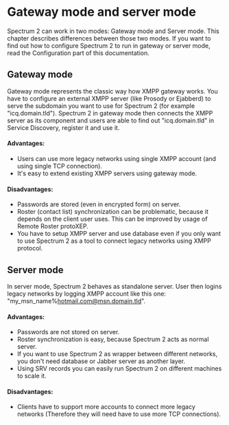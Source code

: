 # Gateway mode and server mode

Spectrum 2 can work in two modes: Gateway mode and Server mode. This chapter describes differences between those two modes. If you want to find out how to configure Spectrum 2 to run in gateway or server mode, read the Configuration part of this documentation.

## Gateway mode

Gateway mode represents the classic way how XMPP gateway works. You have to configure an external XMPP server (like Prosody or Ejabberd) to serve the subdomain you want to use for Spectrum 2 (for example "icq.domain.tld"). Spectrum 2 in gateway mode then connects the XMPP server as its component and users are able to find out "icq.domain.tld" in Service Discovery, register it and use it.

#### Advantages:
- Users can use more legacy networks using single XMPP account (and using single TCP connection).
- It's easy to extend existing XMPP servers using gateway mode.

#### Disadvantages:
- Passwords are stored (even in encrypted form) on server.
- Roster (contact list) synchronization can be problematic, because it depends on the client user uses. This can be improved by usage of Remote Roster protoXEP.
- You have to setup XMPP server and use database even if you only want to use Spectrum 2 as a tool to connect legacy networks using XMPP protocol.

## Server mode

In server mode, Spectrum 2 behaves as standalone server. User then logins legacy networks by logging XMPP account like this one: "my_msn_name%hotmail.com@msn.domain.tld".

#### Advantages:
- Passwords are not stored on server.
- Roster synchronization is easy, because Spectrum 2 acts as normal server.
- If you want to use Spectrum 2 as wrapper between different networks, you don't need database or Jabber server as another layer.
- Using SRV records you can easily run Spectrum 2 on different machines to scale it.

#### Disadvantages:
- Clients have to support more accounts to connect more legacy networks (Therefore they will need have to use more TCP connections).
